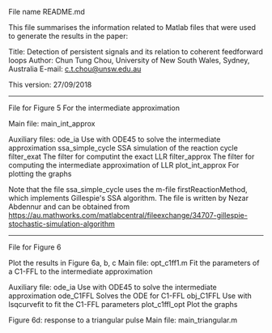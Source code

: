 File name README.md 
 
This file summarises the information related to Matlab files 
that were used to generate the results in the paper:

Title: Detection of persistent signals and its relation to coherent 
feedforward loops
Author: Chun Tung Chou, University of New South Wales, Sydney, Australia
E-mail: c.t.chou@unsw.edu.au

This version: 27/09/2018 
 
********
File for Figure 5
For the intermediate approximation

Main file: main_int_approx

Auxiliary files: 
   ode_ia              Use with ODE45 to solve the intermediate approximation 
   ssa_simple_cycle    SSA simulation of the reaction cycle 
   filter_exat         The filter for computint the exact LLR 
   filter_approx       The filter for computing the intermediate approximation of LLR
   plot_int_approx     For plotting the graphs 

Note that the file ssa_simple_cycle uses the m-file
firstReactionMethod, which implements Gillespie's SSA algorithm.
The file is written by Nezar Abdennur and can be obtained from
https://au.mathworks.com/matlabcentral/fileexchange/34707-gillespie-stochastic-simulation-algorithm


********
File for Figure 6 

Plot the results in Figure 6a, b, c
Main file: opt_c1ff1.m
Fit the parameters of a C1-FFL to the intermediate approximation 

Auxiliary file:
   ode_ia          Use with ODE45 to solve the intermediate approximation
   ode_C1FFL       Solves the ODE for C1-FFL
   obj_C1FFL       Use with lsqcurvefit to fit the C1-FFL parameters 
   plot_c1ffl_opt  Plot the graphs 
 

Figure 6d: response to a triangular pulse 
Main file: main_triangular.m 
 

